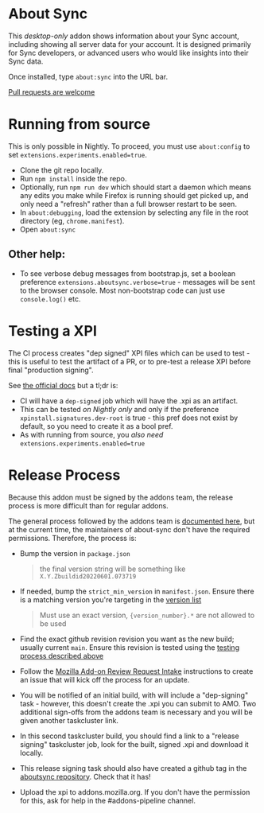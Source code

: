 # About Sync

This *desktop-only* addon shows information about your Sync account, including showing all
server data for your account. It is designed primarily for Sync developers, or
advanced users who would like insights into their Sync data.

Once installed, type `about:sync` into the URL bar.

[Pull requests are welcome](https://github.com/mozilla-extensions/aboutsync)

# Running from source
This is only possible in Nightly. To proceed, you must use `about:config` to
set `extensions.experiments.enabled=true`.
* Clone the git repo locally.
* Run `npm install` inside the repo.
* Optionally, run `npm run dev` which should start a daemon which means any edits you
  make while Firefox is running should get picked up, and only need a "refresh" rather
  than a full browser restart to be seen.
* In `about:debugging`, load the extension by selecting any file in the root directory (eg, `chrome.manifest`).
* Open `about:sync`

## Other help:
* To see verbose debug messages from bootstrap.js, set a boolean preference
  `extensions.aboutsync.verbose=true` - messages will be sent to the browser
  console. Most non-bootstrap code can just use `console.log()` etc.

# Testing a XPI
The CI process creates "dep signed" XPI files which can be used to test - this is useful to test
the artifact of a PR, or to pre-test a release XPI before final "production signing".

See [the official docs](https://github.com/mozilla-extensions/xpi-manifest/blob/master/docs/testing-a-xpi.md)
but a tl;dr is:
* CI will have a `dep-signed` job which will have the .xpi as an artifact.
* This can be tested *on Nightly only* and only if the preference `xpinstall.signatures.dev-root`
  is true - this pref does not exist by default, so you need to create it as a bool pref.
* As with running from source, you *also need* `extensions.experiments.enabled=true`

# Release Process
Because this addon must be signed by the addons team, the release process is
more difficult than for regular addons.

The general process followed by the addons team is
[documented here](https://github.com/mozilla-extensions/xpi-manifest/blob/master/docs/releasing-a-xpi.md),
but at the current time, the maintainers of about-sync don't have the required
permissions. Therefore, the process is:

* Bump the version in `package.json`
  > the final version string will be something like `X.Y.Zbuildid20220601.073719`

* If needed, bump the `strict_min_version` in `manifest.json`. Ensure there is a matching version you're targeting in the [version list](https://addons.mozilla.org/api/v5/applications/firefox/)
  > Must use an exact version, `{version_number}.*` are not allowed to be used

* Find the exact github revision revision you want as the new build; usually current `main`.
  Ensure this revision is tested using the [testing process described above](#testing-a-xpi)

* Follow the [Mozilla Add-on Review Request Intake](https://mozilla-hub.atlassian.net/wiki/spaces/FDPDT/pages/10617933/Mozilla+Add-on+Review+Requests+Intake) instructions to create an issue that will kick off the process for an update.

* You will be notified of an initial build, with will include a "dep-signing"
  task - however, this doesn't create the .xpi you can submit to AMO. Two
  additional sign-offs from the addons team is necessary and you will be given
  another taskcluster link.

* In this second taskcluster build, you should find a link to a "release
  signing" taskcluster job, look for the built, signed .xpi and download it
  locally.

* This release signing task should also have created a github tag in the
  [aboutsync repository](https://github.com/mozilla-extensions/aboutsync/tags).
  Check that it has!

* Upload the xpi to addons.mozilla.org. If you don't have the permission for
  this, ask for help in the #addons-pipeline channel.
